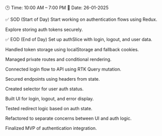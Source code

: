 🕒 Time: 10:00 AM – 7:00 PM
📆 Date: 26-01-2025

✅ SOD (Start of Day)
Start working on authentication flows using Redux.

Explore storing auth tokens securely.

✅ EOD (End of Day)
Set up authSlice with login, logout, and user data.

Handled token storage using localStorage and fallback cookies.

Managed private routes and conditional rendering.

Connected login flow to API using RTK Query mutation.

Secured endpoints using headers from state.

Created selector for user auth status.

Built UI for login, logout, and error display.

Tested redirect logic based on auth state.

Refactored to separate concerns between UI and auth logic.

Finalized MVP of authentication integration.
